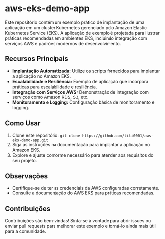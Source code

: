# aws-eks-demo-app

Este repositório contém um exemplo prático de implantação de uma aplicação em um cluster Kubernetes gerenciado pelo Amazon Elastic Kubernetes Service (EKS). A aplicação de exemplo é projetada para ilustrar práticas recomendadas em ambientes EKS, incluindo integração com serviços AWS e padrões modernos de desenvolvimento.

## Recursos Principais

- **Implantação Automatizada:** Utilize os scripts fornecidos para implantar a aplicação no Amazon EKS.
- **Escalabilidade e Resiliência:** Exemplo de aplicação que incorpora práticas para escalabilidade e resiliência.
- **Integração com Serviços AWS:** Demonstração de integração com serviços como Amazon RDS, S3, etc.
- **Monitoramento e Logging:** Configuração básica de monitoramento e logging.

## Como Usar

1. Clone este repositório: `git clone https://github.com/titi0001/aws-eks-demo-app.git`
2. Siga as instruções na documentação para implantar a aplicação no Amazon EKS.
3. Explore e ajuste conforme necessário para atender aos requisitos do seu projeto.

## Observações

- Certifique-se de ter as credenciais da AWS configuradas corretamente.
- Consulte a documentação do AWS EKS para práticas recomendadas.

## Contribuições

Contribuições são bem-vindas! Sinta-se à vontade para abrir issues ou enviar pull requests para melhorar este exemplo e torná-lo ainda mais útil para a comunidade.
